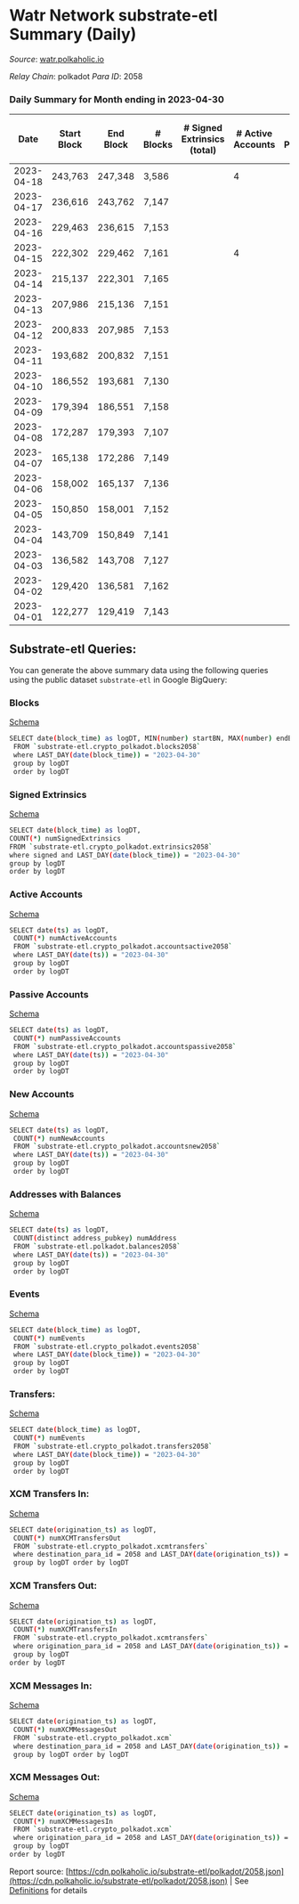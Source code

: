 # Watr Network substrate-etl Summary (Daily)

_Source_: [watr.polkaholic.io](https://watr.polkaholic.io)

*Relay Chain*: polkadot
*Para ID*: 2058



### Daily Summary for Month ending in 2023-04-30


| Date | Start Block | End Block | # Blocks  | # Signed Extrinsics (total) | # Active Accounts | # Passive | # New | # Addresses with Balances | # Events | # Transfers | # XCM Transfers In | # XCM Transfers Out | # XCM In | # XCM Out | Issues | 
| ---- | ----------- | --------- | --------  | --------------------------- | ----------------- | --------- | ----- | ------------------------- | -------- | ----------- | ------------------ | ------------------- | -------- | --------- | ------ |
| 2023-04-18 | 243,763 | 247,348 | 3,586  |  | 4 |  |  | 9 | 7,174 |   |   |   |  |  |  |
| 2023-04-17 | 236,616 | 243,762 | 7,147  |  |  |  |  | 9 | 14,298 |   |   |   |  |  |  |
| 2023-04-16 | 229,463 | 236,615 | 7,153  |  |  |  |  | 9 | 14,310 |   |   |   |  |  |  |
| 2023-04-15 | 222,302 | 229,462 | 7,161  |  | 4 |  |  | 9 | 14,326 |   |   |   |  |  |  |
| 2023-04-14 | 215,137 | 222,301 | 7,165  |  |  |  |  | 9 | 14,334 |   |   |   |  |  |  |
| 2023-04-13 | 207,986 | 215,136 | 7,151  |  |  |  |  | 9 | 14,306 |   |   |   |  |  |  |
| 2023-04-12 | 200,833 | 207,985 | 7,153  |  |  |  |  | 9 | 14,310 |   |   |   |  |  |  |
| 2023-04-11 | 193,682 | 200,832 | 7,151  |  |  |  |  | 9 | 14,306 |   |   |   |  |  |  |
| 2023-04-10 | 186,552 | 193,681 | 7,130  |  |  |  |  | 9 | 14,264 |   |   |   |  |  |  |
| 2023-04-09 | 179,394 | 186,551 | 7,158  |  |  |  |  | 9 | 14,320 |   |   |   |  |  |  |
| 2023-04-08 | 172,287 | 179,393 | 7,107  |  |  |  |  | 9 | 14,221 |   |   |   |  |  |  |
| 2023-04-07 | 165,138 | 172,286 | 7,149  |  |  |  |  | 9 | 14,302 |   |   |   |  |  |  |
| 2023-04-06 | 158,002 | 165,137 | 7,136  |  |  |  |  | 9 | 14,276 |   |   |   |  |  |  |
| 2023-04-05 | 150,850 | 158,001 | 7,152  |  |  |  |  | 9 | 14,308 |   |   |   |  |  |  |
| 2023-04-04 | 143,709 | 150,849 | 7,141  |  |  |  |  | 9 | 14,286 |   |   |   |  |  |  |
| 2023-04-03 | 136,582 | 143,708 | 7,127  |  |  |  |  | 9 | 14,258 |   |   |   |  |  |  |
| 2023-04-02 | 129,420 | 136,581 | 7,162  |  |  |  |  | 9 | 14,328 |   |   |   |  |  |  |
| 2023-04-01 | 122,277 | 129,419 | 7,143  |  |  |  |  | 9 | 14,290 |   |   |   |  |  |  |

## Substrate-etl Queries:
You can generate the above summary data using the following queries using the public dataset `substrate-etl` in Google BigQuery:


### Blocks 

[Schema](https://github.com/colorfulnotion/substrate-etl/blob/main/schema/blocks.json)

```bash
SELECT date(block_time) as logDT, MIN(number) startBN, MAX(number) endBN, COUNT(*) numBlocks 
 FROM `substrate-etl.crypto_polkadot.blocks2058`  
 where LAST_DAY(date(block_time)) = "2023-04-30" 
 group by logDT 
 order by logDT
```

### Signed Extrinsics 

[Schema](https://github.com/colorfulnotion/substrate-etl/blob/main/schema/extrinsics.json)

```bash
SELECT date(block_time) as logDT, 
COUNT(*) numSignedExtrinsics 
FROM `substrate-etl.crypto_polkadot.extrinsics2058`  
where signed and LAST_DAY(date(block_time)) = "2023-04-30" 
group by logDT 
order by logDT
```

### Active Accounts 

[Schema](https://github.com/colorfulnotion/substrate-etl/blob/main/schema/accountsactive.json)

```bash
SELECT date(ts) as logDT, 
 COUNT(*) numActiveAccounts 
 FROM `substrate-etl.crypto_polkadot.accountsactive2058` 
 where LAST_DAY(date(ts)) = "2023-04-30" 
 group by logDT 
 order by logDT
```

### Passive Accounts 

[Schema](https://github.com/colorfulnotion/substrate-etl/blob/main/schema/accountspassive.json)

```bash
SELECT date(ts) as logDT, 
 COUNT(*) numPassiveAccounts 
 FROM `substrate-etl.crypto_polkadot.accountspassive2058` 
 where LAST_DAY(date(ts)) = "2023-04-30" 
 group by logDT 
 order by logDT
```

### New Accounts 

[Schema](https://github.com/colorfulnotion/substrate-etl/blob/main/schema/accountsnew.json)

```bash
SELECT date(ts) as logDT, 
 COUNT(*) numNewAccounts 
 FROM `substrate-etl.crypto_polkadot.accountsnew2058` 
 where LAST_DAY(date(ts)) = "2023-04-30" 
 group by logDT
 order by logDT
```

### Addresses with Balances 

[Schema](https://github.com/colorfulnotion/substrate-etl/blob/main/schema/balances.json)

```bash
SELECT date(ts) as logDT,
 COUNT(distinct address_pubkey) numAddress 
 FROM `substrate-etl.polkadot.balances2058` 
 where LAST_DAY(date(ts)) = "2023-04-30" 
 group by logDT 
 order by logDT
```

### Events 

[Schema](https://github.com/colorfulnotion/substrate-etl/blob/main/schema/events.json)

```bash
SELECT date(block_time) as logDT, 
 COUNT(*) numEvents 
 FROM `substrate-etl.crypto_polkadot.events2058` 
 where LAST_DAY(date(block_time)) = "2023-04-30" 
 group by logDT 
 order by logDT
```

### Transfers:

[Schema](https://github.com/colorfulnotion/substrate-etl/blob/main/schema/transfers.json)

```bash
SELECT date(block_time) as logDT, 
 COUNT(*) numEvents 
 FROM `substrate-etl.crypto_polkadot.transfers2058` 
 where LAST_DAY(date(block_time)) = "2023-04-30" 
 group by logDT 
 order by logDT
```

### XCM Transfers In: 

[Schema](https://github.com/colorfulnotion/substrate-etl/blob/main/schema/xcmtransfers.json)

```bash
SELECT date(origination_ts) as logDT, 
 COUNT(*) numXCMTransfersOut 
 FROM `substrate-etl.crypto_polkadot.xcmtransfers` 
 where destination_para_id = 2058 and LAST_DAY(date(origination_ts)) = "2023-04-30" 
 group by logDT order by logDT
```

### XCM Transfers Out: 

[Schema](https://github.com/colorfulnotion/substrate-etl/blob/main/schema/xcmtransfers.json)

```bash
SELECT date(origination_ts) as logDT, 
 COUNT(*) numXCMTransfersIn 
 FROM `substrate-etl.crypto_polkadot.xcmtransfers` 
 where origination_para_id = 2058 and LAST_DAY(date(origination_ts)) = "2023-04-30" 
 group by logDT 
order by logDT
```

### XCM Messages In: 

[Schema](https://github.com/colorfulnotion/substrate-etl/blob/main/schema/xcm.json)

```bash
SELECT date(origination_ts) as logDT, 
 COUNT(*) numXCMMessagesOut 
 FROM `substrate-etl.crypto_polkadot.xcm` 
 where destination_para_id = 2058 and LAST_DAY(date(origination_ts)) = "2023-04-30" 
 group by logDT order by logDT
```

### XCM Messages Out: 

[Schema](https://github.com/colorfulnotion/substrate-etl/blob/main/schema/xcm.json)

```bash
SELECT date(origination_ts) as logDT, 
 COUNT(*) numXCMMessagesIn 
 FROM `substrate-etl.crypto_polkadot.xcm` 
 where origination_para_id = 2058 and LAST_DAY(date(origination_ts)) = "2023-04-30" 
 group by logDT 
order by logDT
```


Report source: [https://cdn.polkaholic.io/substrate-etl/polkadot/2058.json](https://cdn.polkaholic.io/substrate-etl/polkadot/2058.json) | See [Definitions](/DEFINITIONS.md) for details
